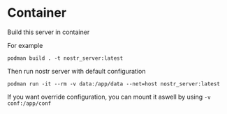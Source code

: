 # Container

Build this server in container

For example

```
podman build . -t nostr_server:latest
```

Then run nostr server with default configuration

```
podman run -it --rm -v data:/app/data --net=host nostr_server:latest
```


If you want override configuration, you can mount it aswell by using `-v conf:/app/conf`
